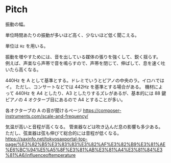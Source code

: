 # Pitch

振動の幅。

単位時間あたりの振動が多いほど高く、少ないほど低く聞こえる。

単位は `Hz` を用いる。

振動を増やすためには、音を出している媒体の張りを強くして、鋭く揺らす。
例えば、声楽なら声帯で音を鳴らすので、声帯を閉じて、伸ばして、息を速く吐いたら高くなる。

440Hz を A として基準とする。ドレミでいうとピアノの中央のラ。イロハではイ。
ただし、コンサートなどでは 442Hz を基準とする場合がある。
機材によって 440Hz を A4 としたり、A3 としたりするズレがあるが、基本的には 88 鍵ピアノの 4 オクターブ目にあるので A4 とすることが多い。

各オクターブの A の音が聞けるページ
https://composer-instruments.com/scale-and-frequency/

気温が高いと音程が高くなる。
管楽器などは吹き込んだ息の影響も多少ある。
ただし、弦楽器は弦も伸びて総合的には音程が低くなる。
https://saxinfo.net/tokyosaxportal-top-page/%E3%82%B5%E3%83%83%E3%82%AF%E3%82%B9%E3%81%AE%E6%BC%94%E5%A5%8F%E3%81%AB%E3%81%A4%E3%81%84%E3%81%A6/influenceoftemperature
